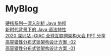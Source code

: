 # MyBlog

[硬核系列—深入剖析 Java 协程](https://xie.infoq.cn/article/cef6d2931a54f85142d863db7)<br>
[新时代背景下的 Java 语法特性](https://xie.infoq.cn/article/655943e5f85e6f79ffbd03047)<br>
[2020 深圳站 -GIAC 全球互联网架构大会 PPT 分享](https://xie.infoq.cn/article/7e63991871391e04c6f6442cb)<br>
[高容错性分布式锁架构设计方案 -02](https://xie.infoq.cn/article/545a3accd173d6517ebd0ad59)<br>
[高容错性分布式锁架构设计方案 -01](https://xie.infoq.cn/article/4d571787a3280ef3094338f9b)
